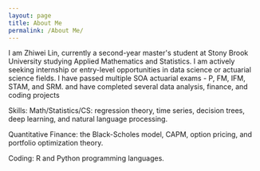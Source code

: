 ```yaml
---
layout: page
title: About Me
permalink: /About Me/
---
```


I am Zhiwei Lin, currently a second-year master's student at Stony Brook University studying Applied Mathematics and Statistics. I am actively seeking internship or entry-level opportunities in data science or actuarial science fields. I have passed multiple SOA actuarial exams - P, FM, IFM, STAM, and SRM. and have completed several data analysis, finance, and coding projects

Skills:
Math/Statistics/CS: regression theory, time series, decision trees, deep learning, and natural language processing. 

Quantitative Finance: the Black-Scholes model, CAPM, option pricing, and portfolio optimization theory. 

Coding: R and Python programming languages.


